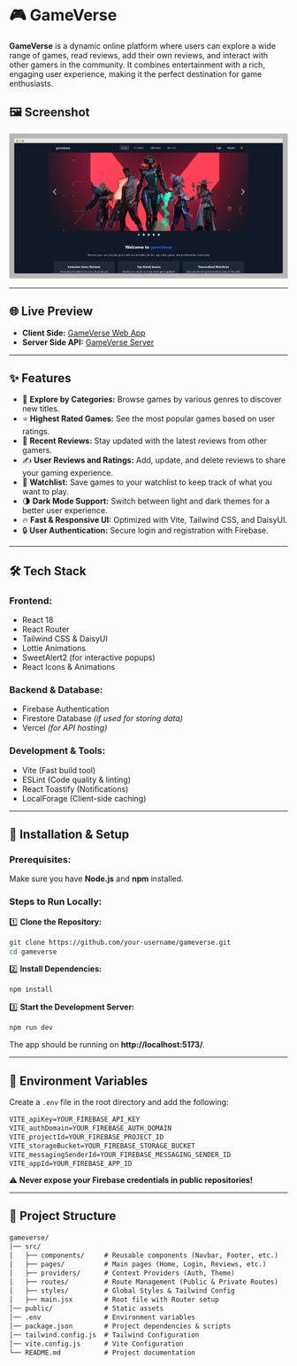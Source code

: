 # 🎮 GameVerse

**GameVerse** is a dynamic online platform where users can explore a wide range of games, read reviews, add their own reviews, and interact with other gamers in the community. It combines entertainment with a rich, engaging user experience, making it the perfect destination for game enthusiasts.


## 🖼 Screenshot

![GameVerse Screenshot](public/gameverse_home.png)

---

## 🌐 Live Preview

- **Client Side:** [GameVerse Web App](https://gameverse-d7e8c.web.app/)
- **Server Side API:** [GameVerse Server](https://game-verse-server-six.vercel.app)

---

## ✨ Features

- 🎯 **Explore by Categories:** Browse games by various genres to discover new titles.
- ⭐ **Highest Rated Games:** See the most popular games based on user ratings.
- 📝 **Recent Reviews:** Stay updated with the latest reviews from other gamers.
- ✍️ **User Reviews and Ratings:** Add, update, and delete reviews to share your gaming experience.
- 📌 **Watchlist:** Save games to your watchlist to keep track of what you want to play.
- 🌗 **Dark Mode Support:** Switch between light and dark themes for a better user experience.
- 🔥 **Fast & Responsive UI:** Optimized with Vite, Tailwind CSS, and DaisyUI.
- 🔒 **User Authentication:** Secure login and registration with Firebase.

---

## 🛠 Tech Stack

### **Frontend:**
- React 18
- React Router
- Tailwind CSS & DaisyUI
- Lottie Animations
- SweetAlert2 (for interactive popups)
- React Icons & Animations

### **Backend & Database:**
- Firebase Authentication
- Firestore Database *(if used for storing data)*
- Vercel *(for API hosting)*

### **Development & Tools:**
- Vite (Fast build tool)
- ESLint (Code quality & linting)
- React Toastify (Notifications)
- LocalForage (Client-side caching)

---

## 🚀 Installation & Setup

### Prerequisites:
Make sure you have **Node.js** and **npm** installed.

### Steps to Run Locally:

1️⃣ **Clone the Repository:**
```bash
git clone https://github.com/your-username/gameverse.git
cd gameverse
````

2️⃣ **Install Dependencies:**
```bash
npm install
```

3️⃣ **Start the Development Server:**
```bash
npm run dev
```

The app should be running on **http://localhost:5173/**.

---

## 🔑 Environment Variables

Create a `.env` file in the root directory and add the following:

```plaintext
VITE_apiKey=YOUR_FIREBASE_API_KEY
VITE_authDomain=YOUR_FIREBASE_AUTH_DOMAIN
VITE_projectId=YOUR_FIREBASE_PROJECT_ID
VITE_storageBucket=YOUR_FIREBASE_STORAGE_BUCKET
VITE_messagingSenderId=YOUR_FIREBASE_MESSAGING_SENDER_ID
VITE_appId=YOUR_FIREBASE_APP_ID
```

⚠️ **Never expose your Firebase credentials in public repositories!**

---

## 📁 Project Structure

```
gameverse/
│── src/
│   ├── components/     # Reusable components (Navbar, Footer, etc.)
│   ├── pages/          # Main pages (Home, Login, Reviews, etc.)
│   ├── providers/      # Context Providers (Auth, Theme)
│   ├── routes/         # Route Management (Public & Private Routes)
│   ├── styles/         # Global Styles & Tailwind Config
│   ├── main.jsx        # Root file with Router setup
│── public/             # Static assets
│── .env                # Environment variables
│── package.json        # Project dependencies & scripts
│── tailwind.config.js  # Tailwind Configuration
│── vite.config.js      # Vite Configuration
└── README.md           # Project documentation
```
